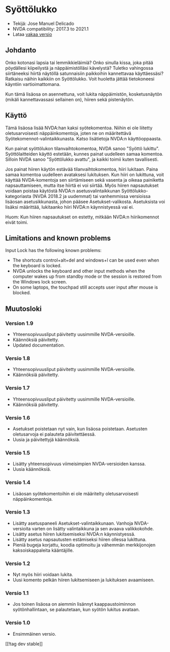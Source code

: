 # Syöttölukko #

* Tekijä: Jose Manuel Delicado
* NVDA compatibility: 2017.3 to 2021.1
* Lataa [vakaa versio][1]

## Johdanto

Onko kotonasi lapsia tai lemmikkieläimiä? Onko sinulla kissa, joka pitää
pöydällesi kiipeilystä ja näppäimistölläsi kävelystä? Tuletko vahingossa
siirtäneeksi hiirtä näytöllä satunnaisiin paikkoihin kannettavaa
käyttäessäsi? Ratkaisu näihin kaikkiin on Syöttölukko. Voit huoletta jättää
tietokoneesi käyntiin vartioimattomana.

Kun tämä lisäosa on asennettuna, voit lukita näppäimistön, kosketusnäytön
(mikäli kannettavassasi sellainen on), hiiren sekä pistenäytön.

## Käyttö

Tämä lisäosa lisää NVDA:han kaksi syötekomentoa. Niihin ei ole liitetty
oletusarvoisesti näppäinkomentoja, joten ne on määritettävä
Syötekomennot-valintaikkunasta. Katso lisätietoja NVDA:n käyttöoppaasta.

Kun painat syöttölukon tilanvaihtokomentoa, NVDA sanoo "Syöttö
lukittu". Syöttölaitteiden käyttö estetään, kunnes painat uudelleen samaa
komentoa. Silloin NVDA sanoo "Syöttölukko avattu", ja kaikki toimii kuten
tavallisesti.

Jos painat hiiren käytön estävää tilanvaihtokomentoa, hiiri lukitaan. Paina
samaa komentoa uudelleen avataksesi lukituksen. Kun hiiri on lukittuna, voit
käyttää NVDA-komentoja sen siirtämiseen sekä vasenta ja oikeaa painiketta
napsauttamiseen, mutta itse hiirtä ei voi siirtää. Myös hiiren napsautukset
voidaan poistaa käytöstä NVDA:n asetusvalintaikkunan
Syöttölukko-kategoriasta (NVDA 2018.2 ja uudemmat) tai vanhemmissa
versioissa lisäosan asetusikkunasta, johon pääsee
Asetukset-valikosta. Asetuksista voi lisäksi määrittää, lukitaanko hiiri
NVDA:n käynnistyessä vai ei.

Huom: Kun hiiren napsautukset on estetty, mitkään NVDA:n hiirikomennot eivät
toimi.

## Limitations and known problems

Input Lock has the following known problems:

* The shortcuts control+alt+del and windows+l can be used even when the
  keyboard is locked.
* NVDA unlocks the keyboard and other input methods when the computer wakes
  up from standby mode or the session is restored from the Windows lock
  screen.
* On some laptops, the touchpad still accepts user input after mouse is
  blocked.

## Muutosloki

### Version 1.9

* Yhteensopivuusliput päivitetty uusimmille NVDA-versioille.
* Käännöksiä päivitetty.
* Updated documentation.

### Versio 1.8

* Yhteensopivuusliput päivitetty uusimmille NVDA-versioille.
* Käännöksiä päivitetty.

### Versio 1.7

* Yhteensopivuusliput päivitetty uusimmille NVDA-versioille.
* Käännöksiä päivitetty.

### Versio 1.6

* Asetukset poistetaan nyt vain, kun lisäosa poistetaan. Asetusten
  oletusarvoja ei palauteta päivitettäessä.
* Uusia ja päivitettyjä käännöksiä.

### Versio 1.5

* Lisätty yhteensopivuus viimeisimpien NVDA-versioiden kanssa.
* Uusia käännöksiä.

### Versio 1.4

* Lisäosan syötekomentoihin ei ole määritelty oletusarvoisesti
  näppäinkomentoja.

### Versio 1.3

* Lisätty asetuspaneeli Asetukset-valintaikkunaan. Vanhoja NVDA-versioita
  varten on lisätty valintaikkuna ja sen avaava valikkokohde.
* Lisätty asetus hiiren lukitsemiseksi NVDA:n käynnistyessä.
* Lisätty asetus napsautusten estämiseksi hiiren ollessa lukittuna.
* Pieniä bugeja korjattu, koodia optimoitu ja vähemmän merkkijonojen
  kaksoiskappaleita kääntäjille.

### Versio 1.2

* Nyt myös hiiri voidaan lukita.
* Uusi komento pelkän hiiren lukitsemiseen ja lukituksen avaamiseen.

### Versio 1.1

* Jos toinen lisäosa on aiemmin lisännyt kaappaustoiminnon syötönhallintaan,
  se palautetaan, kun syötön lukitus avataan.

### Versio 1.0

* Ensimmäinen versio.

[[!tag dev stable]]

[1]: https://addons.nvda-project.org/files/get.php?file=inputlock
